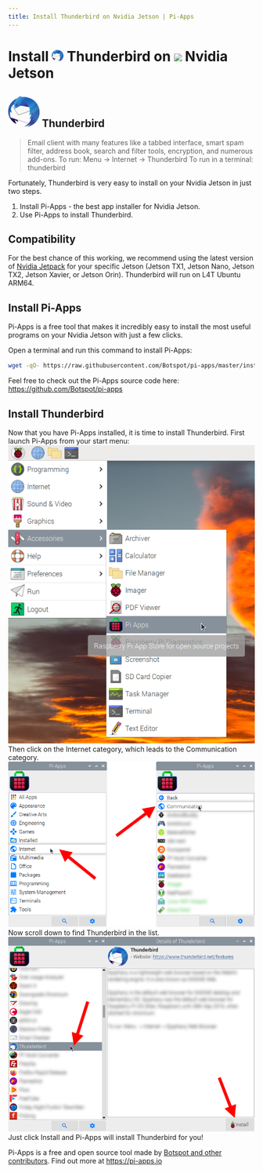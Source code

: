 ```yaml
---
title: Install Thunderbird on Nvidia Jetson | Pi-Apps
---
```

<div class="simple-install-content content">

# Install <img src="/img/app-icons/Thunderbird/icon-64.png" height=24> Thunderbird on <img src=https://assets.nvidiagrid.net/favicon.ico height=24> Nvidia Jetson

## <img src="/img/app-icons/Thunderbird/icon-64.png"> Thunderbird
> Email client with many features like a tabbed interface, smart spam filter, address book, search and filter tools, encryption, and numerous add-ons.
> To run: Menu -> Internet -> Thunderbird
> To run in a terminal: thunderbird

Fortunately, Thunderbird is very easy to install on your Nvidia Jetson in just two steps.
1. Install Pi-Apps - the best app installer for Nvidia Jetson.
2. Use Pi-Apps to install Thunderbird.
</div>
<div class="simple-install-content content">

## Compatibility
For the best chance of this working, we recommend using the latest version of [Nvidia Jetpack](https://developer.nvidia.com/embedded/jetpack-archive) for your specific Jetson (Jetson TX1, Jetson Nano, Jetson TX2, Jetson Xavier, or Jetson Orin).
Thunderbird will run on L4T Ubuntu ARM64.
</div>
<div class="simple-install-content content">

## Install Pi-Apps

Pi-Apps is a free tool that makes it incredibly easy to install the most useful programs on your Nvidia Jetson with just a few clicks.

Open a terminal and run this command to install Pi-Apps:
```bash
wget -qO- https://raw.githubusercontent.com/Botspot/pi-apps/master/install | bash
```
Feel free to check out the Pi-Apps source code here: https://github.com/Botspot/pi-apps
</div>
<div class="simple-install-content content">

## Install Thunderbird

Now that you have Pi-Apps installed, it is time to install Thunderbird.
First launch Pi-Apps from your start menu:
<img src="/img/start-menu.png">
Then click on the Internet category, which leads to the Communication category.
<img src="/img/category-selections/Communication.png">
Now scroll down to find Thunderbird in the list.
<img src="/img/app-icons/Thunderbird/app-selection.png">
Just click Install and Pi-Apps will install Thunderbird for you!
</div>
<div class="simple-install-content content">

Pi-Apps is a free and open source tool made by [Botspot and other contributors](/about/#contributors). Find out more at https://pi-apps.io
</div>

